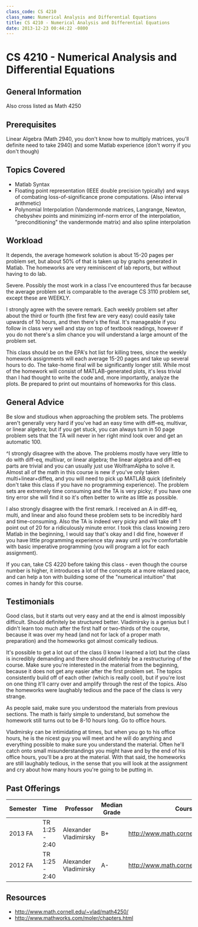 ```yaml
---
class_code: CS 4210
class_name: Numerical Analysis and Differential Equations
title: CS 4210 - Numerical Analysis and Differential Equations
date: 2013-12-23 00:44:22 -0800
---
```

# CS 4210 - Numerical Analysis and Differential Equations

## General Information
Also cross listed as Math 4250

## Prerequisites
Linear Algebra (Math 2940, you don't know how to multiply matrices, you'll definite need to take 2940) and some Matlab experience (don't worry if you don't though)

## Topics Covered
 - Matlab Syntax
 - Floating point representation (IEEE double precision typically) and ways of combating loss-of-significance prone computations. (Also interval arithmetic)
 - Polynomial Interpolation (Vandermonde matrices, Langrange, Newton, chebyshev points and minimizing inf-norm error of the interpolation, "preconditioning" the vandermonde matrix) and also spline interpolation

## Workload
It depends, the average homework solution is about 15-20 pages per problem set, but about 50% of that is taken up by graphs generated in Matlab. The homeworks are very reminiscent of lab reports, but without having to do lab.

Severe. Possibly the most work in a class I've encountered thus far because the average problem set is comparable to the average CS 3110 problem set, except these are WEEKLY.

I strongly agree with the severe remark. Each weekly problem set after about the third or fourth (the first few are very easy) could easily take upwards of 10 hours, and then there's the final. It's manageable if you follow in class very well and stay on top of textbook readings, however if you do not there's a slim chance you will understand a large amount of the problem set.

This class should be on the EPA's hot list for killing trees, since the weekly homework assignments will each average 15-20 pages and take up several hours to do. The take-home final will be significantly longer still. While most of the homework will consist of MATLAB-generated plots, it's less trivial than I had thought to write the code and, more importantly, analyze the plots. Be prepared to print out mountains of homeworks for this class.

## General Advice
Be slow and studious when approaching the problem sets. The problems aren't generally very hard if you've had an easy time with diff-eq, multivar, or linear algebra; but if you get stuck, you can always turn in 50 page problem sets that the TA will never in her right mind look over and get an automatic 100.

^I strongly disagree with the above. The problems mostly have very little to do with diff-eq, multivar, or linear algebra; the linear algebra and diff-eq parts are trivial and you can usually just use WolframAlpha to solve it. Almost all of the math in this course is new if you've only taken multi+linear+diffeq, and you will need to pick up MATLAB quick (definitely don't take this class if you have no programming experience). The problem sets are extremely time consuming and the TA is very picky; if you have one tiny error she will find it so it's often better to write as little as possible.

I also strongly disagree with the first remark. I received an A in diff-eq, multi, and linear and also found these problem sets to be incredibly hard and time-consuming. Also the TA is indeed very picky and will take off 1 point out of 20 for a ridiculously minute error. I took this class knowing zero Matlab in the beginning, I would say that's okay and I did fine, however if you have little programming experience stay away until you're comfortable with basic imperative programming (you will program a lot for each assignment).

If you can, take CS 4220 before taking this class - even though the course number is higher, it introduces a lot of the concepts at a more relaxed pace, and can help a ton with building some of the "numerical intuition" that comes in handy for this course.

## Testimonials
Good class, but it starts out very easy and at the end is almost impossibly difficult. Should definitely be structured better. Vladimirsky is a genius but I didn't learn too much after the first half or two-thirds of the course, because it was over my head (and not for lack of a proper math preparation) and the homeworks got almost comically tedious.

It's possible to get a lot out of the class (I know I learned a lot) but the class is incredibly demanding and there should definitely be a restructuring of the course. Make sure you're interested in the material from the beginning, because it does not get any easier after the first problem set. The topics consistently build off of each other (which is really cool), but if you're lost on one thing it'll carry over and amplify through the rest of the topics. Also the homeworks were laughably tedious and the pace of the class is very strange.

As people said, make sure you understood the materials from previous sections. The math is fairly simple to understand, but somehow the homework still turns out to be 8-10 hours long. Go to office hours.

Vladmirsky can be intimidating at times, but when you go to his office hours, he is the nicest guy you will meet and he will do anything and everything possible to make sure you understand the material. Often he'll catch onto small misunderstandings you might have and by the end of his office hours, you'll be a pro at the material. With that said, the homeworks are still laughably tedious, in the sense that you will look at the assignment and cry about how many hours you're going to be putting in.

## Past Offerings
| Semester | Time | Professor | Median Grade | Course Page |
| --- | --- | --- | --- | --- |
| 2013 FA | TR 1:25 - 2:40 | Alexander Vladimirsky | B+ | http://www.math.cornell.edu/~vlad/math4250/ |
| 2012 FA | TR 1:25 - 2:40 | Alexander Vladimirsky | A- | http://www.math.cornell.edu/~vlad/math4250/ |

## Resources
- <http://www.math.cornell.edu/~vlad/math4250/>
- <http://www.mathworks.com/moler/chapters.html>
